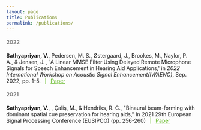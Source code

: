 ```yaml
---
layout: page
title: Publications
permalink: /publications/
---
```

<h4 style="color:#828282"> 2022 </h4>


<p> <b>Sathyapriyan, V.</b>, Pedersen, M. S., Østergaard, J., Brookes, M., Naylor, P. A., & Jensen, J. , 'A Linear MMSE Filter Using Delayed Remote Microphone Signals for Speech Enhancement in Hearing Aid Applications,' in <i>2022 International Workshop on Acoustic Signal Enhancement(IWAENC)</i>, Sep. 2022, pp. 1-5. <span style="color:#4CAE04"> &ensp;|&ensp; </span> <a style="color:#4CAE04" href=""> Paper</a>

<h4 style="color:#828282"> 2021 </h4>
<p><b>Sathyapriyan, V.</b>, , Çaliş, M., & Hendriks, R. C., "Binaural beam-forming with dominant spatial cue preservation for hearing aids," In 2021 29th European Signal Processing Conference (EUSIPCO) (pp. 256-260) <span style="color:#4CAE04"> &ensp;|&ensp; </span> <a style="color:#4CAE04" href=""> Paper</a>

